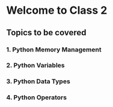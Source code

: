 # Welcome to Class 2 
## Topics to be covered 
### 1. Python Memory Management
### 2. Python Variables
### 3. Python Data Types
### 4. Python Operators


